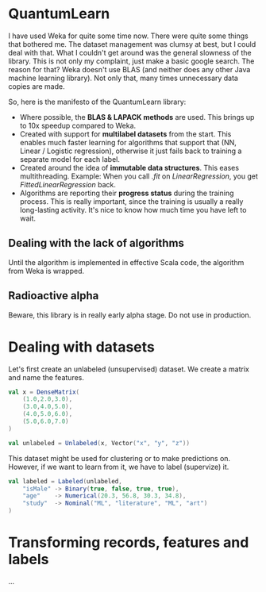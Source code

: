 QuantumLearn
===

I have used Weka for quite some time now. There were quite some things that bothered me. The dataset management was clumsy at best, but I could deal with that. What I couldn't get around was the general slowness of the library. This is not only my complaint, just make a basic google search. The reason for that? Weka doesn't use BLAS (and neither does any other Java machine learning library). Not only that, many times unnecessary data copies are made.

So, here is the manifesto of the QuantumLearn library:

* Where possible, the **BLAS & LAPACK methods** are used. This brings up to 10x speedup compared to Weka.
* Created with support for **multilabel datasets** from the start. This enables much faster learning for algorithms that support that (NN, Linear / Logistic regression), otherwise it just fails back to training a separate model for each label.
* Created around the idea of **immutable data structures**. This eases multithreading. Example: When you call *.fit* on *LinearRegression*, you get *FittedLinearRegression* back.
* Algorithms are reporting their **progress status** during the training process. This is really important, since the training is usually a really long-lasting activity. It's nice to know how much time you have left to wait.

Dealing with the lack of algorithms
---
Until the algorithm is implemented in effective Scala code, the algorithm from Weka is wrapped.

Radioactive alpha
---
Beware, this library is in really early alpha stage. Do not use in production.

Dealing with datasets
===
Let's first create an unlabeled (unsupervised) dataset. We create a matrix and name the features.

```scala
val x = DenseMatrix(
	(1.0,2.0,3.0),
	(3.0,4.0,5.0),
	(4.0,5.0,6.0),
	(5.0,6.0,7.0)
)

val unlabeled = Unlabeled(x, Vector("x", "y", "z"))
```

This dataset might be used for clustering or to make predictions on. However, if we want to learn from it, we have to label (supervize) it.

```scala
val labeled = Labeled(unlabeled,
	"isMale" -> Binary(true, false, true, true),
	"age"    -> Numerical(20.3, 56.8, 30.3, 34.8),
	"study"  -> Nominal("ML", "literature", "ML", "art")
)
```

Transforming records, features and labels
===

...